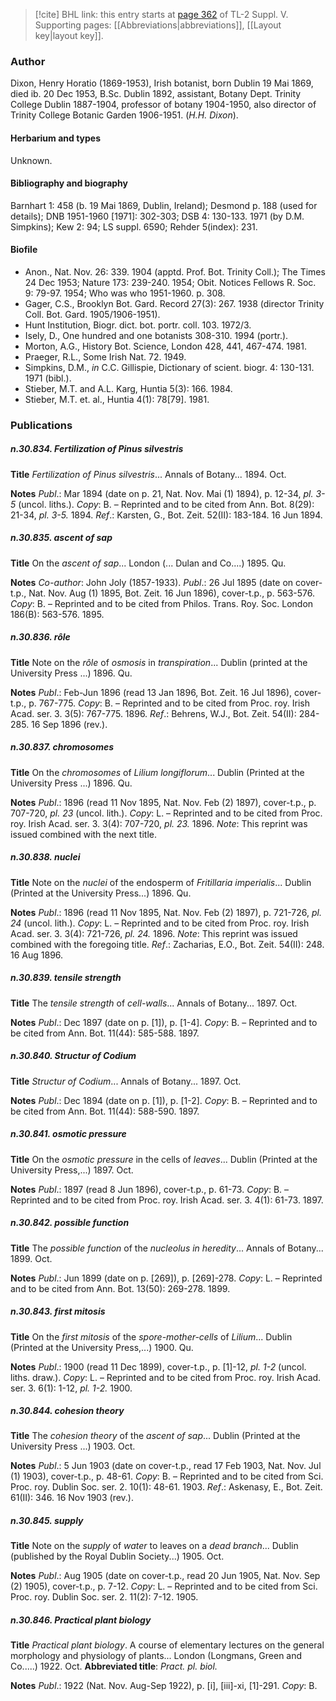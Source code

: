 > [!cite] BHL link: this entry starts at [page 362](https://www.biodiversitylibrary.org/item/103833#page/374/mode/1up) of TL-2 Suppl. V.
> Supporting pages: [[Abbreviations|abbreviations]], [[Layout key|layout key]].

### Author

Dixon, Henry Horatio (1869-1953), Irish botanist, born Dublin 19 Mai 1869, died ib. 20 Dec 1953, B.Sc. Dublin 1892, assistant, Botany Dept. Trinity College Dublin 1887-1904, professor of botany 1904-1950, also director of Trinity College Botanic Garden 1906-1951. (*H.H. Dixon*).

#### Herbarium and types

Unknown.

#### Bibliography and biography

Barnhart 1: 458 (b. 19 Mai 1869, Dublin, Ireland); Desmond p. 188 (used for details); DNB 1951-1960 \[1971\]: 302-303; DSB 4: 130-133. 1971 (by D.M. Simpkins); Kew 2: 94; LS suppl. 6590; Rehder 5(index): 231.

#### Biofile

- Anon., Nat. Nov. 26: 339. 1904 (apptd. Prof. Bot. Trinity Coll.); The Times 24 Dec 1953; Nature 173: 239-240. 1954; Obit. Notices Fellows R. Soc. 9: 79-97. 1954; Who was who 1951-1960. p. 308.
- Gager, C.S., Brooklyn Bot. Gard. Record 27(3): 267. 1938 (director Trinity Coll. Bot. Gard. 1905/1906-1951).
- Hunt Institution, Biogr. dict. bot. portr. coll. 103. 1972/3.
- Isely, D., One hundred and one botanists 308-310. 1994 (portr.).
- Morton, A.G., History Bot. Science, London 428, 441, 467-474. 1981.
- Praeger, R.L., Some Irish Nat. 72. 1949.
- Simpkins, D.M., *in* C.C. Gillispie, Dictionary of scient. biogr. 4: 130-131. 1971 (bibl.).
- Stieber, M.T. and A.L. Karg, Huntia 5(3): 166. 1984.
- Stieber, M.T. et. al., Huntia 4(1): 78\[79\]. 1981.

### Publications

##### n.30.834. Fertilization of Pinus silvestris

**Title**
*Fertilization of Pinus silvestris*... Annals of Botany... 1894. Oct.

**Notes**
*Publ*.: Mar 1894 (date on p. 21, Nat. Nov. Mai (1) 1894), p. 12-34, *pl. 3-5* (uncol. liths.).
*Copy*: B. – Reprinted and to be cited from Ann. Bot. 8(29): 21-34, *pl. 3-5.* 1894.
*Ref*.: Karsten, G., Bot. Zeit. 52(II): 183-184. 16 Jun 1894.

##### n.30.835. ascent of sap

**Title**
On the *ascent of sap*... London (... Dulan and Co....) 1895. Qu.

**Notes**
*Co-author*: John Joly (1857-1933).
*Publ*.: 26 Jul 1895 (date on cover-t.p., Nat. Nov. Aug (1) 1895, Bot. Zeit. 16 Jun 1896), cover-t.p., p. 563-576. *Copy*: B. – Reprinted and to be cited from Philos. Trans. Roy. Soc. London 186(B): 563-576. 1895.

##### n.30.836. rôle

**Title**
Note on the *rôle* of *osmosis* in *transpiration*... Dublin (printed at the University Press ...) 1896. Qu.

**Notes**
*Publ*.: Feb-Jun 1896 (read 13 Jan 1896, Bot. Zeit. 16 Jul 1896), cover-t.p., p. 767-775. *Copy*: B. – Reprinted and to be cited from Proc. roy. Irish Acad. ser. 3. 3(5): 767-775. 1896.
*Ref*.: Behrens, W.J., Bot. Zeit. 54(II): 284-285. 16 Sep 1896 (rev.).

##### n.30.837. chromosomes

**Title**
On the *chromosomes* of *Lilium longiflorum*... Dublin (Printed at the University Press ...) 1896. Qu.

**Notes**
*Publ*.: 1896 (read 11 Nov 1895, Nat. Nov. Feb (2) 1897), cover-t.p., p. 707-720, *pl. 23* (uncol. lith.). *Copy*: L. – Reprinted and to be cited from Proc. roy. Irish Acad. ser. 3. 3(4): 707-720, *pl. 23.* 1896.
*Note*: This reprint was issued combined with the next title.

##### n.30.838. nuclei

**Title**
Note on the *nuclei* of the endosperm of *Fritillaria imperialis*... Dublin (Printed at the University Press...) 1896. Qu.

**Notes**
*Publ*.: 1896 (read 11 Nov 1895, Nat. Nov. Feb (2) 1897), p. 721-726, *pl. 24* (uncol. lith.).
*Copy*: L. – Reprinted and to be cited from Proc. roy. Irish Acad. ser. 3. 3(4): 721-726, *pl. 24.* 1896.
*Note*: This reprint was issued combined with the foregoing title.
*Ref*.: Zacharias, E.O., Bot. Zeit. 54(II): 248. 16 Aug 1896.

##### n.30.839. tensile strength

**Title**
The *tensile strength* of *cell-walls*... Annals of Botany... 1897. Oct.

**Notes**
*Publ*.: Dec 1897 (date on p. \[1\]), p. \[1-4\]. *Copy*: B. – Reprinted and to be cited from Ann. Bot. 11(44): 585-588. 1897.

##### n.30.840. Structur of Codium

**Title**
*Structur of Codium*... Annals of Botany... 1897. Oct.

**Notes**
*Publ*.: Dec 1894 (date on p. \[1\]), p. \[1-2\]. *Copy*: B. – Reprinted and to be cited from Ann. Bot. 11(44): 588-590. 1897.

##### n.30.841. osmotic pressure

**Title**
On the *osmotic pressure* in the cells of *leaves*... Dublin (Printed at the University Press,...) 1897. Oct.

**Notes**
*Publ*.: 1897 (read 8 Jun 1896), cover-t.p., p. 61-73. *Copy*: B. – Reprinted and to be cited from Proc. roy. Irish Acad. ser. 3. 4(1): 61-73. 1897.

##### n.30.842. possible function

**Title**
The *possible function* of the *nucleolus in heredity*... Annals of Botany... 1899. Oct.

**Notes**
*Publ*.: Jun 1899 (date on p. \[269\]), p. \[269\]-278. *Copy*: L. – Reprinted and to be cited from Ann. Bot. 13(50): 269-278. 1899.

##### n.30.843. first mitosis

**Title**
On the *first mitosis* of the *spore-mother-cells* of *Lilium*... Dublin (Printed at the University Press,...) 1900. Qu.

**Notes**
*Publ*.: 1900 (read 11 Dec 1899), cover-t.p., p. \[1\]-12, *pl. 1-2* (uncol. liths. draw.). *Copy*: L. – Reprinted and to be cited from Proc. roy. Irish Acad. ser. 3. 6(1): 1-12, *pl. 1-2.* 1900.

##### n.30.844. cohesion theory

**Title**
The *cohesion theory* of the *ascent of sap*... Dublin (Printed at the University Press ...) 1903. Oct.

**Notes**
*Publ*.: 5 Jun 1903 (date on cover-t.p., read 17 Feb 1903, Nat. Nov. Jul (1) 1903), cover-t.p., p. 48-61. *Copy*: B. – Reprinted and to be cited from Sci. Proc. roy. Dublin Soc. ser. 2. 10(1): 48-61. 1903.
*Ref*.: Askenasy, E., Bot. Zeit. 61(II): 346. 16 Nov 1903 (rev.).

##### n.30.845. supply

**Title**
Note on the *supply* of *water* to leaves on a *dead branch*... Dublin (published by the Royal Dublin Society...) 1905. Oct.

**Notes**
*Publ*.: Aug 1905 (date on cover-t.p., read 20 Jun 1905, Nat. Nov. Sep (2) 1905), cover-t.p., p. 7-12. *Copy*: L. – Reprinted and to be cited from Sci. Proc. roy. Dublin Soc. ser. 2. 11(2): 7-12. 1905.

##### n.30.846. Practical plant biology

**Title**
*Practical plant biology*. A course of elementary lectures on the general morphology and physiology of plants... London (Longmans, Green and Co.....) 1922. Oct.
**Abbreviated title**: *Pract. pl. biol.*

**Notes**
*Publ*.: 1922 (Nat. Nov. Aug-Sep 1922), p. \[i\], \[iii\]-xi, \[1\]-291. *Copy*: B.

